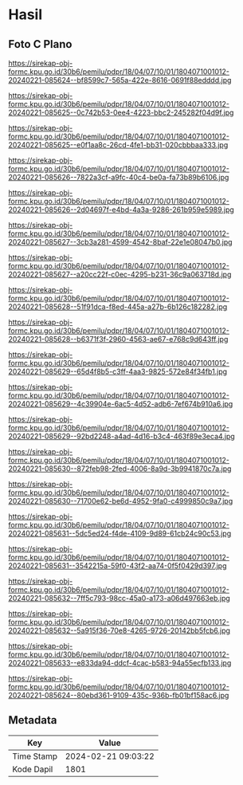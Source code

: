 # Hasil

## Foto C Plano

https://sirekap-obj-formc.kpu.go.id/30b6/pemilu/pdpr/18/04/07/10/01/1804071001012-20240221-085624--bf8599c7-565a-422e-8616-0691f88edddd.jpg

https://sirekap-obj-formc.kpu.go.id/30b6/pemilu/pdpr/18/04/07/10/01/1804071001012-20240221-085625--0c742b53-0ee4-4223-bbc2-245282f04d9f.jpg

https://sirekap-obj-formc.kpu.go.id/30b6/pemilu/pdpr/18/04/07/10/01/1804071001012-20240221-085625--e0f1aa8c-26cd-4fe1-bb31-020cbbbaa333.jpg

https://sirekap-obj-formc.kpu.go.id/30b6/pemilu/pdpr/18/04/07/10/01/1804071001012-20240221-085626--7822a3cf-a9fc-40c4-be0a-fa73b89b6106.jpg

https://sirekap-obj-formc.kpu.go.id/30b6/pemilu/pdpr/18/04/07/10/01/1804071001012-20240221-085626--2d04697f-e4bd-4a3a-9286-261b959e5989.jpg

https://sirekap-obj-formc.kpu.go.id/30b6/pemilu/pdpr/18/04/07/10/01/1804071001012-20240221-085627--3cb3a281-4599-4542-8baf-22e1e08047b0.jpg

https://sirekap-obj-formc.kpu.go.id/30b6/pemilu/pdpr/18/04/07/10/01/1804071001012-20240221-085627--a20cc22f-c0ec-4295-b231-36c9a063718d.jpg

https://sirekap-obj-formc.kpu.go.id/30b6/pemilu/pdpr/18/04/07/10/01/1804071001012-20240221-085628--51f91dca-f8ed-445a-a27b-6b126c182282.jpg

https://sirekap-obj-formc.kpu.go.id/30b6/pemilu/pdpr/18/04/07/10/01/1804071001012-20240221-085628--b6371f3f-2960-4563-ae67-e768c9d643ff.jpg

https://sirekap-obj-formc.kpu.go.id/30b6/pemilu/pdpr/18/04/07/10/01/1804071001012-20240221-085629--65d4f8b5-c3ff-4aa3-9825-572e84f34fb1.jpg

https://sirekap-obj-formc.kpu.go.id/30b6/pemilu/pdpr/18/04/07/10/01/1804071001012-20240221-085629--4c39904e-6ac5-4d52-adb6-7ef674b910a6.jpg

https://sirekap-obj-formc.kpu.go.id/30b6/pemilu/pdpr/18/04/07/10/01/1804071001012-20240221-085629--92bd2248-a4ad-4d16-b3c4-463f89e3eca4.jpg

https://sirekap-obj-formc.kpu.go.id/30b6/pemilu/pdpr/18/04/07/10/01/1804071001012-20240221-085630--872feb98-2fed-4006-8a9d-3b9941870c7a.jpg

https://sirekap-obj-formc.kpu.go.id/30b6/pemilu/pdpr/18/04/07/10/01/1804071001012-20240221-085630--71700e62-be6d-4952-9fa0-c4999850c9a7.jpg

https://sirekap-obj-formc.kpu.go.id/30b6/pemilu/pdpr/18/04/07/10/01/1804071001012-20240221-085631--5dc5ed24-f4de-4109-9d89-61cb24c90c53.jpg

https://sirekap-obj-formc.kpu.go.id/30b6/pemilu/pdpr/18/04/07/10/01/1804071001012-20240221-085631--3542215a-59f0-43f2-aa74-0f5f0429d397.jpg

https://sirekap-obj-formc.kpu.go.id/30b6/pemilu/pdpr/18/04/07/10/01/1804071001012-20240221-085632--7ff5c793-98cc-45a0-a173-a06d497663eb.jpg

https://sirekap-obj-formc.kpu.go.id/30b6/pemilu/pdpr/18/04/07/10/01/1804071001012-20240221-085632--5a915f36-70e8-4265-9726-20142bb5fcb6.jpg

https://sirekap-obj-formc.kpu.go.id/30b6/pemilu/pdpr/18/04/07/10/01/1804071001012-20240221-085633--e833da94-ddcf-4cac-b583-94a55ecfb133.jpg

https://sirekap-obj-formc.kpu.go.id/30b6/pemilu/pdpr/18/04/07/10/01/1804071001012-20240221-085624--80ebd361-9109-435c-936b-fb01bf158ac6.jpg


## Metadata

| Key        | Value               |
| ---------- | ------------------- |
| Time Stamp | 2024-02-21 09:03:22 |
| Kode Dapil | 1801                |



